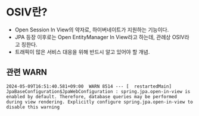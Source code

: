 # OSIV란?
  - Open Session In View의 약자로, 하이버네이트가 지원하는 기능이다.
  - JPA 등장 이후로는 Open EntityManager In View라고 하는데, 관례상 OSIV라고 칭한다.
  - 트래픽이 많은 서비스 대응을 위해 반드시 알고 있어야 할 개념.

## 관련 WARN
  ```text
  2024-05-09T16:51:40.581+09:00  WARN 8514 --- [  restartedMain] JpaBaseConfiguration$JpaWebConfiguration : spring.jpa.open-in-view is enabled by default. Therefore, database queries may be performed during view rendering. Explicitly configure spring.jpa.open-in-view to disable this warning
  ```
